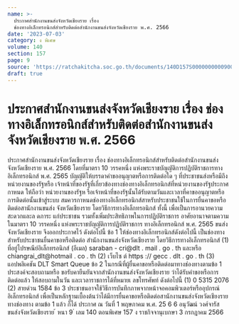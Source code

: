 ```yaml
---
name: >-
  ประกาศสำนักงานขนส่งจังหวัดเชียงราย เรื่อง
  ช่องทางอิเล็กทรอนิกส์สำหรับติดต่อสำนักงานขนส่งจังหวัดเชียงราย พ.ศ. 2566
date: '2023-07-03'
category: ง พิเศษ
volume: 140
section: 157
page: 9
source: 'https://ratchakitcha.soc.go.th/documents/140D157S0000000000900.pdf'
draft: true
---
```


# ประกาศสำนักงานขนส่งจังหวัดเชียงราย เรื่อง ช่องทางอิเล็กทรอนิกส์สำหรับติดต่อสำนักงานขนส่งจังหวัดเชียงราย พ.ศ. 2566

ประกาศสำนักงานขนส่งจังหวัดเชียงราย เรื่อง ช่องทางอิเล็กทรอนิกส์สำหรับติดต่อสำนักงานขนส่งจังหวัดเชียงราย พ.ศ. 2566 โดยที่มาตรา 10 วรรคหนึ่ง แห่งพระราชบัญญัติการปฏิบัติราชการทางอิเล็กทรอนิกส์ พ.ศ. 2565 บัญญัติให้บรรดาคำขออนุญาตหรือการติดต่อใด ๆ ที่ประชาชนส่งหรือมีถึงหน่วยงานของรัฐหรือ เจ้าหน้าที่ของรัฐที่เกี่ยวข้องทางช่องทางอิเล็กทรอนิกส์ที่หน่วยงานของรัฐประกาศกาหนด ให้ถือว่า หน่วยงานของรัฐห รือเจ้าหน้าที่ของรัฐนั้นได้รับตามวันและเวลาที่คาขออนุญาตหรือการติดต่อนั้นเข้าสู่ระบบ สมควรกาหนดช่องทางอิเล็กทรอนิกส์สาหรับประชาชนใช้ในการยื่นคาขอหรือติดต่อสานักงานขนส่ง จังหวัดเชียงราย โดยวิธีการทางอิเล็กทรอนิกส์ ทั้งนี้ เพื่อเป็นการอานวยความสะดวกและล ดภาระ แก่ประชาชน รวมทั้งเพิ่มประสิทธิภาพในการปฏิบัติราชการ อาศัยอานาจตามความในมาตรา 10 วรรคหนึ่ง แห่งพระราชบัญญัติการปฏิบัติราชการ ทางอิเล็กทรอนิกส์ พ.ศ. 2565 ขนส่งจังหวัดเชียงราย จึงออกประกาศไว้ ดังต่อไปนี้ ข้อ 1 ให้ช่องทางอิเล็กทรอนิกส์ดังต่อไปนี้ เป็นช่องทางสำหรับประชาชนยื่นคาขอหรือติดต่อ สำนักงานขนส่งจังหวัดเชียงราย โดยวิธีการทางอิเล็กทรอนิกส์ (1) ที่อยู่ไปรษณีย์อิเล็กทรอนิกส์ (อีเมล) saraban - cri@dlt . mail . go . th และหรือ chiangrai_dlt@hotmail . co . th (2) เว็บไซ ต์ https :// gecc . dlt . go . th (3) แอปพลิเคชัน DLT Smart Queue ข้อ 2 ในกรณีที่ผู้ยื่นคาขอหรือติดต่อมาทางช่องทางตามข้อ 1 ประสงค์จะสอบถามหรือ ขอรับคายืนยันจากสำนักงานขนส่งจังหวัดเชียงราย ว่าได้รับคำขอหรือการติดต่อแล้ว ให้สอบถามในวัน และเวลาราชการได้ที่หมายเ ลขโทรศัพท์ ดังต่อไปนี้ (1) 0 5315 2076 (2) สายด่วน 1584 ข้อ 3 ประชาชนอาจใช้วิธีการบันทึกภาพจากหน้าจอคอมพิวเตอร์หรืออุปกรณ์อิเล็กทรอนิกส์ เพื่อเป็นหลักฐานเบื้องต้นว่าได้มีการยื่นคาขอหรือติดต่อสานักงานขนส่งจังหวัดเชียงรายทางช่องทาง ตามข้อ 1 แล้ว ก็ได้ ประกาศ ณ วันที่ 1 พฤษภาคม พ.ศ. 25 6 6 อนุวัฒน์ วงศ์จารัส ขนส่งจังหวัดเชียงราย ้ หนา 9 ่ เลม 140 ตอนพิเศษ 157 ง ราชกิจจานุเบกษา 3 กรกฎาคม 2566
